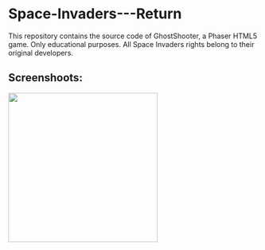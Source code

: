 # Space-Invaders---Return

This repository contains the source code of GhostShooter, a Phaser HTML5 game. Only educational purposes. All Space Invaders rights belong to their original developers.


## Screenshoots:

<img src="http://i.imgur.com/eczMhPC.png" width="300">
